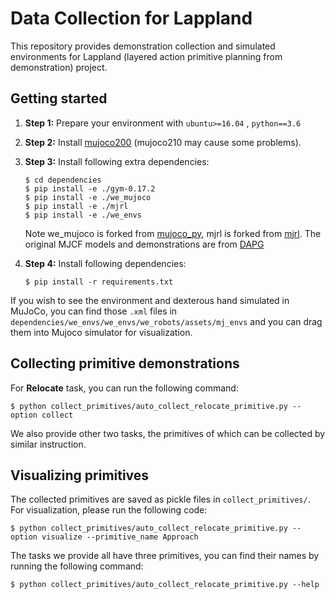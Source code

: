 # Data Collection for Lappland

This repository provides demonstration collection and simulated environments for Lappland (layered action primitive planning  from  demonstration) project.

## Getting started

1. **Step 1:** Prepare your  environment with ```ubuntu>=16.04``` , ```python==3.6```

2. **Step 2:** Install [mujoco200](https://mujoco.org/) (mujoco210 may cause some problems). 

3. **Step 3:** Install following extra dependencies:

    ```
    $ cd dependencies
    $ pip install -e ./gym-0.17.2
    $ pip install -e ./we_mujoco
    $ pip install -e ./mjrl
    $ pip install -e ./we_envs
    ```
    Note  we_mujoco is forked from [mujoco_py](https://github.com/openai/mujoco-py), mjrl is forked from [mjrl](https://github.com/aravindr93/mjrl).
    The original MJCF models and demonstrations are from [DAPG](https://github.com/aravindr93/hand_dapg) 
4. **Step 4:** Install following  dependencies: 

    ```
    $ pip install -r requirements.txt
    ```

If you wish to see the environment and dexterous hand simulated in MuJoCo, you can find those ```.xml``` files in ```dependencies/we_envs/we_envs/we_robots/assets/mj_envs``` and you can drag them into Mujoco simulator for visualization.

## Collecting primitive demonstrations

For **Relocate** task, you can run the following command:

```
$ python collect_primitives/auto_collect_relocate_primitive.py --option collect
```
We also provide other two tasks, the primitives of which can be collected by similar instruction.

## Visualizing primitives

The collected primitives are saved as pickle files in ```collect_primitives/```. For visualization, please run the following code:

```
$ python collect_primitives/auto_collect_relocate_primitive.py --option visualize --primitive_name Approach
```

The tasks we provide all have three primitives, you can find their names by running the following command:

```
$ python collect_primitives/auto_collect_relocate_primitive.py --help
```

